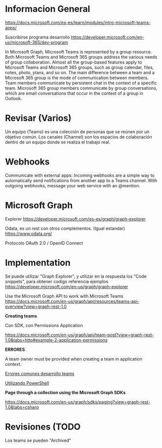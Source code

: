 # Informacion General

https://docs.microsoft.com/es-es/learn/modules/intro-microsoft-teams-apps/


Suscribirse programa desarrollo
https://developer.microsoft.com/en-us/microsoft-365/dev-program



In Microsoft Graph, Microsoft Teams is represented by a group resource. Both Microsoft Teams and Microsoft 365 groups address the various needs of group collaboration. Almost all the group-based features apply to Microsoft Teams and Microsoft 365 groups, such as group calendar, files, notes, photo, plans, and so on. The main difference between a team and a Microsoft 365 group is the mode of communication between members. Team members communicate by persistent chat in the context of a specific team. Microsoft 365 group members communicate by group conversations, which are email conversations that occur in the context of a group in Outlook.



# Revisar (Varios)


Un equipo (Teams) es una colección de personas que se reúnen por un objetivo común. Los canales (Channel) son los espacios de colaboración dentro de un equipo donde se realiza el trabajo real.


# Webhooks

Communicate with external apps: Incoming webhooks are a simple way to automatically send notifications from another app to a Teams channel. With outgoing webhooks, message your web service with an @mention.


# Microsoft Graph


Explorer
https://developer.microsoft.com/es-es/graph/graph-explorer


Odata, es un rest con otros complementos. (Igual estandar)
https://www.odata.org/


Protocolo OAuth 2.0 / OpenID Connect 


# Implementation

Se puede utilizar "Graph Explorer", y utilizar en la respuesta los "Code snippets", para obtener codigo referencia ejemplos
https://developer.microsoft.com/en-us/graph/graph-explorer


Use the Microsoft Graph API to work with Microsoft Teams
https://docs.microsoft.com/en-us/graph/api/resources/teams-api-overview?view=graph-rest-1.0


**Creating teams**

Con SDK, con Permissions Application

https://docs.microsoft.com/en-us/graph/api/team-post?view=graph-rest-1.0&tabs=http#example-2-application-permissions


**ERRORES**

A team owner must be provided when creating a team in application context.



[Errores comunes desarrollo teams](error.dev.md)

[Utilizando PowerShell](power_shell_teams.md)

**Page through a collection using the Microsoft Graph SDKs**

https://docs.microsoft.com/en-us/graph/sdks/paging?view=graph-rest-1.0&tabs=csharp


# Revisiones (TODO

Los teams se pueden "Archived"

